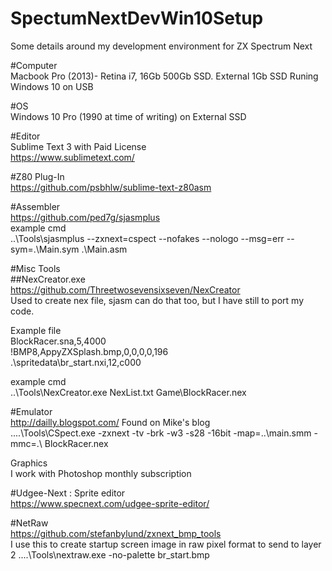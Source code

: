 # SpectumNextDevWin10Setup
Some details around my development environment for ZX Spectrum Next  

#Computer  
Macbook Pro (2013)- Retina i7, 16Gb 500Gb SSD. External 1Gb SSD Runing Windows 10 on USB  

#OS  
Windows 10 Pro (1990 at time of writing) on External SSD  

#Editor  
Sublime Text 3 with Paid License  
https://www.sublimetext.com/  

#Z80 Plug-In  
https://github.com/psbhlw/sublime-text-z80asm  


#Assembler  
https://github.com/ped7g/sjasmplus  
example cmd  
..\Tools\sjasmplus --zxnext=cspect --nofakes --nologo --msg=err --sym=.\Main.sym .\Main.asm  



#Misc Tools  
##NexCreator.exe  
https://github.com/Threetwosevensixseven/NexCreator  
Used to create nex file, sjasm can do that too, but I have still to port my code.  

Example file  
BlockRacer.sna,5,4000  
!BMP8,AppyZXSplash.bmp,0,0,0,0,196  
.\spritedata\br_start.nxi,12,c000  

example cmd  
..\Tools\NexCreator.exe NexList.txt Game\BlockRacer.nex  

#Emulator  
http://dailly.blogspot.com/
Found on Mike's blog  
..\..\Tools\CSpect.exe -zxnext -tv -brk -w3 -s28 -16bit -map=..\main.smm -mmc=.\ BlockRacer.nex  


Graphics  
I work with Photoshop monthly subscription  

#Udgee-Next : Sprite editor  
https://www.specnext.com/udgee-sprite-editor/  

#NetRaw  
https://github.com/stefanbylund/zxnext_bmp_tools    
I use this to create startup screen image in raw pixel format to send to layer 2
..\..\Tools\nextraw.exe -no-palette br_start.bmp  
